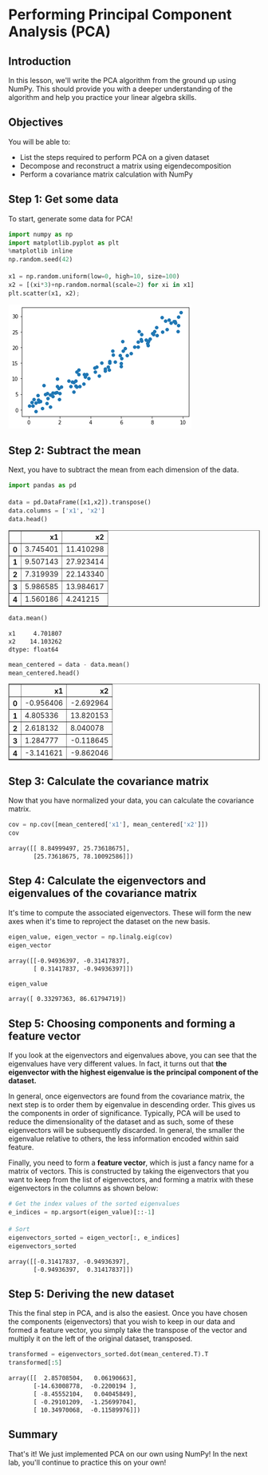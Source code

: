 # Performing Principal Component Analysis (PCA)

## Introduction

In this lesson, we'll write the PCA algorithm from the ground up using NumPy. This should provide you with a deeper understanding of the algorithm and help you practice your linear algebra skills.

## Objectives

You will be able to:

- List the steps required to perform PCA on a given dataset 
- Decompose and reconstruct a matrix using eigendecomposition 
- Perform a covariance matrix calculation with NumPy 


## Step 1: Get some data

To start, generate some data for PCA!


```python
import numpy as np
import matplotlib.pyplot as plt
%matplotlib inline
np.random.seed(42)

x1 = np.random.uniform(low=0, high=10, size=100)
x2 = [(xi*3)+np.random.normal(scale=2) for xi in x1]
plt.scatter(x1, x2);
```


![png](index_files/index_2_0.png)


## Step 2: Subtract the mean

Next, you have to subtract the mean from each dimension of the data. 


```python
import pandas as pd

data = pd.DataFrame([x1,x2]).transpose()
data.columns = ['x1', 'x2']
data.head()
```




<div>
<style scoped>
    .dataframe tbody tr th:only-of-type {
        vertical-align: middle;
    }

    .dataframe tbody tr th {
        vertical-align: top;
    }

    .dataframe thead th {
        text-align: right;
    }
</style>
<table border="1" class="dataframe">
  <thead>
    <tr style="text-align: right;">
      <th></th>
      <th>x1</th>
      <th>x2</th>
    </tr>
  </thead>
  <tbody>
    <tr>
      <th>0</th>
      <td>3.745401</td>
      <td>11.410298</td>
    </tr>
    <tr>
      <th>1</th>
      <td>9.507143</td>
      <td>27.923414</td>
    </tr>
    <tr>
      <th>2</th>
      <td>7.319939</td>
      <td>22.143340</td>
    </tr>
    <tr>
      <th>3</th>
      <td>5.986585</td>
      <td>13.984617</td>
    </tr>
    <tr>
      <th>4</th>
      <td>1.560186</td>
      <td>4.241215</td>
    </tr>
  </tbody>
</table>
</div>




```python
data.mean()
```




    x1     4.701807
    x2    14.103262
    dtype: float64




```python
mean_centered = data - data.mean()
mean_centered.head()
```




<div>
<style scoped>
    .dataframe tbody tr th:only-of-type {
        vertical-align: middle;
    }

    .dataframe tbody tr th {
        vertical-align: top;
    }

    .dataframe thead th {
        text-align: right;
    }
</style>
<table border="1" class="dataframe">
  <thead>
    <tr style="text-align: right;">
      <th></th>
      <th>x1</th>
      <th>x2</th>
    </tr>
  </thead>
  <tbody>
    <tr>
      <th>0</th>
      <td>-0.956406</td>
      <td>-2.692964</td>
    </tr>
    <tr>
      <th>1</th>
      <td>4.805336</td>
      <td>13.820153</td>
    </tr>
    <tr>
      <th>2</th>
      <td>2.618132</td>
      <td>8.040078</td>
    </tr>
    <tr>
      <th>3</th>
      <td>1.284777</td>
      <td>-0.118645</td>
    </tr>
    <tr>
      <th>4</th>
      <td>-3.141621</td>
      <td>-9.862046</td>
    </tr>
  </tbody>
</table>
</div>



## Step 3: Calculate the covariance matrix

Now that you have normalized your data, you can calculate the covariance matrix.


```python
cov = np.cov([mean_centered['x1'], mean_centered['x2']])
cov
```




    array([[ 8.84999497, 25.73618675],
           [25.73618675, 78.10092586]])



## Step 4: Calculate the eigenvectors and eigenvalues of the covariance matrix

It's time to compute the associated eigenvectors. These will form the new axes when it's time to reproject the dataset on the new basis.


```python
eigen_value, eigen_vector = np.linalg.eig(cov)
eigen_vector
```




    array([[-0.94936397, -0.31417837],
           [ 0.31417837, -0.94936397]])




```python
eigen_value
```




    array([ 0.33297363, 86.61794719])



## Step 5: Choosing components and forming a feature vector

If you look at the eigenvectors and eigenvalues above, you can see that the eigenvalues have very different values. In fact, it turns out that **the eigenvector with the highest eigenvalue is the principal component of the dataset.**

In general, once eigenvectors are found from the covariance matrix, the next step is to order them by eigenvalue in descending order. This gives us the components in order of significance. Typically, PCA will be used to reduce the dimensionality of the dataset and as such, some of these eigenvectors will be subsequently discarded. In general, the smaller the eigenvalue relative to others, the less information encoded within said feature.

Finally, you need to form a __feature vector__, which is just a fancy name for a matrix of vectors. This is constructed by taking the eigenvectors that you want to keep from the list of eigenvectors, and forming a matrix with these eigenvectors in the columns as shown below:


```python
# Get the index values of the sorted eigenvalues
e_indices = np.argsort(eigen_value)[::-1] 

# Sort
eigenvectors_sorted = eigen_vector[:, e_indices]
eigenvectors_sorted
```




    array([[-0.31417837, -0.94936397],
           [-0.94936397,  0.31417837]])



## Step 5: Deriving the new dataset

This the final step in PCA, and is also the easiest. Once you have chosen the components (eigenvectors) that you wish to keep in our data and formed a feature vector, you simply take the transpose of the vector and multiply it on the left of the original dataset, transposed.


```python
transformed = eigenvectors_sorted.dot(mean_centered.T).T
transformed[:5]
```




    array([[  2.85708504,   0.06190663],
           [-14.63008778,  -0.2200194 ],
           [ -8.45552104,   0.04045849],
           [ -0.29101209,  -1.25699704],
           [ 10.34970068,  -0.11589976]])



## Summary 

That's it! We just implemented PCA on our own using NumPy! In the next lab, you'll continue to practice this on your own!
